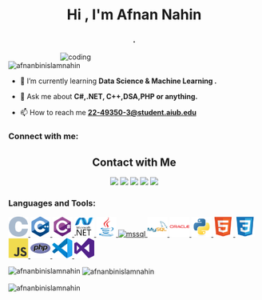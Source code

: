 <h1 align="center">Hi , I'm Afnan Nahin</h1>
<h3 align="center">  . </h3>

<img align ="right" alt="coding" width="400" src="https://user-images.githubusercontent.com/55389276/140866485-8fb1c876-9a8f-4d6a-98dc-08c4981eaf70.gif ">

<p align="left"> <img src="https://komarev.com/ghpvc/?username=afnanbinislamnahin&label=Profile%20views&color=0e75b6&style=flat" alt="afnanbinislamnahin" /> </p>

- 🌱 I’m currently learning **Data Science & Machine Learning .**

- 💬 Ask me about **C#,.NET, C++,DSA,PHP or anything.**

- 📫 How to reach me **22-49350-3@student.aiub.edu**

<h3 align="left">Connect with me:</h3>
<h2 align="center">Contact with Me</h2>
<p align="center">
<a href="https://www.facebook.com/afnan.nahin.5" target="blank"><img src="https://go-skill-icons.vercel.app/api/icons?i=facebook"/></a>
<a href="https://www.instagram.com/__afnan1___/" target="blank"><img src="https://go-skill-icons.vercel.app/api/icons?i=instagram"/></a>
<a href="https://www.linkedin.com/in/afnan-islam01/" target="blank"><img src="https://go-skill-icons.vercel.app/api/icons?i=linkedin"/></a>
<a href="https://www.youtube.com/@afnanislam4039" target="blank"><img src="https://go-skill-icons.vercel.app/api/icons?i=youtube"/></a>
<!--<a href="" target="blank"><img src="https://go-skill-icons.vercel.app/api/icons?i=x"/></a> --!>
<a href=""><img src="https://go-skill-icons.vercel.app/api/icons?i=discord"/></a>
</p>



<h3 align="left">Languages and Tools:</h3>
<p align="left"> 
  <!-- C -->
  <a href="https://www.cprogramming.com/" target="_blank" rel="noreferrer">
    <img src="https://raw.githubusercontent.com/devicons/devicon/master/icons/c/c-original.svg" alt="c" width="40" height="40"/>
  </a> 
  
  <!-- C++ -->
  <a href="https://www.w3schools.com/cpp/" target="_blank" rel="noreferrer">
    <img src="https://raw.githubusercontent.com/devicons/devicon/master/icons/cplusplus/cplusplus-original.svg" alt="cplusplus" width="40" height="40"/>
  </a> 
  
  <!-- C# -->
  <a href="https://www.w3schools.com/cs/" target="_blank" rel="noreferrer">
    <img src="https://raw.githubusercontent.com/devicons/devicon/master/icons/csharp/csharp-original.svg" alt="csharp" width="40" height="40"/>
  </a> 
  
  <!-- .NET -->
  <a href="https://dotnet.microsoft.com/" target="_blank" rel="noreferrer">
    <img src="https://raw.githubusercontent.com/devicons/devicon/master/icons/dot-net/dot-net-original-wordmark.svg" alt="dotnet" width="40" height="40"/>
  </a> 
  
  <!-- Java -->
  <a href="https://www.java.com" target="_blank" rel="noreferrer">
    <img src="https://raw.githubusercontent.com/devicons/devicon/master/icons/java/java-original.svg" alt="java" width="40" height="40"/>
  </a> 
  
  <!-- Microsoft SQL Server -->
  <a href="https://www.microsoft.com/en-us/sql-server" target="_blank" rel="noreferrer">
    <img src="https://www.svgrepo.com/show/303229/microsoft-sql-server-logo.svg" alt="mssql" width="40" height="40"/>
  </a> 
  
  <!-- MySQL -->
  <a href="https://www.mysql.com/" target="_blank" rel="noreferrer">
    <img src="https://raw.githubusercontent.com/devicons/devicon/master/icons/mysql/mysql-original-wordmark.svg" alt="mysql" width="40" height="40"/>
  </a> 
  
  <!-- Oracle -->
  <a href="https://www.oracle.com/" target="_blank" rel="noreferrer">
    <img src="https://raw.githubusercontent.com/devicons/devicon/master/icons/oracle/oracle-original.svg" alt="oracle" width="40" height="40"/>
  </a> 
  
  <!-- Python -->
  <a href="https://www.python.org" target="_blank" rel="noreferrer">
    <img src="https://raw.githubusercontent.com/devicons/devicon/master/icons/python/python-original.svg" alt="python" width="40" height="40"/>
  </a> 
  
  <!-- HTML5 -->
  <a href="https://developer.mozilla.org/en-US/docs/Web/HTML" target="_blank" rel="noreferrer">
    <img src="https://raw.githubusercontent.com/devicons/devicon/master/icons/html5/html5-original.svg" alt="html5" width="40" height="40"/>
  </a> 
  
  <!-- CSS3 -->
  <a href="https://developer.mozilla.org/en-US/docs/Web/CSS" target="_blank" rel="noreferrer">
    <img src="https://raw.githubusercontent.com/devicons/devicon/master/icons/css3/css3-original.svg" alt="css3" width="40" height="40"/>
  </a> 
  
  <!-- JavaScript -->
  <a href="https://developer.mozilla.org/en-US/docs/Web/JavaScript" target="_blank" rel="noreferrer">
    <img src="https://raw.githubusercontent.com/devicons/devicon/master/icons/javascript/javascript-original.svg" alt="javascript" width="40" height="40"/>
  </a> 
  
  <!-- PHP -->
  <a href="https://www.php.net/" target="_blank" rel="noreferrer">
    <img src="https://raw.githubusercontent.com/devicons/devicon/master/icons/php/php-original.svg" alt="php" width="40" height="40"/>
  </a> 
  
  <!-- VS Code -->
  <a href="https://code.visualstudio.com/" target="_blank" rel="noreferrer">
    <img src="https://raw.githubusercontent.com/devicons/devicon/master/icons/vscode/vscode-original.svg" alt="vscode" width="40" height="40"/>
  </a> 
  
  <!-- Visual Studio -->
  <a href="https://visualstudio.microsoft.com/" target="_blank" rel="noreferrer">
    <img src="https://raw.githubusercontent.com/devicons/devicon/master/icons/visualstudio/visualstudio-plain.svg" alt="visualstudio" width="40" height="40"/>
  </a> 
</p>




<p><img align="left" src="https://github-readme-stats.vercel.app/api/top-langs?username=afnanbinislamnahin&show_icons=true&locale=en&layout=compact" alt="afnanbinislamnahin" /></p>

<p>&nbsp;<img align="center" src="https://github-readme-stats.vercel.app/api?username=afnanbinislamnahin&show_icons=true&locale=en" alt="afnanbinislamnahin" /></p>

<p><img align="center" src="https://github-readme-streak-stats.herokuapp.com/?user=afnanbinislamnahin&" alt="afnanbinislamnahin" /></p>



